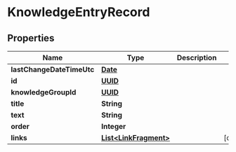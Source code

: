
# KnowledgeEntryRecord

## Properties
Name | Type | Description | Notes
------------ | ------------- | ------------- | -------------
**lastChangeDateTimeUtc** | [**Date**](Date.md) |  | 
**id** | [**UUID**](UUID.md) |  | 
**knowledgeGroupId** | [**UUID**](UUID.md) |  | 
**title** | **String** |  | 
**text** | **String** |  | 
**order** | **Integer** |  | 
**links** | [**List&lt;LinkFragment&gt;**](LinkFragment.md) |  |  [optional]



